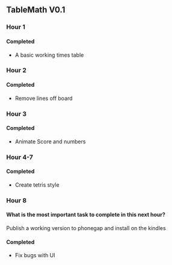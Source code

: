 ## TableMath V0.1

### Hour 1

#### Completed

- A basic working times table


### Hour 2

#### Completed

- Remove lines off board


### Hour 3

#### Completed

- Animate Score and numbers


### Hour 4-7

#### Completed

- Create tetris style


### Hour 8

#### What is the most important task to complete in this next hour?

Publish a working version to phonegap and install on the kindles

#### Completed

- Fix bugs with UI

